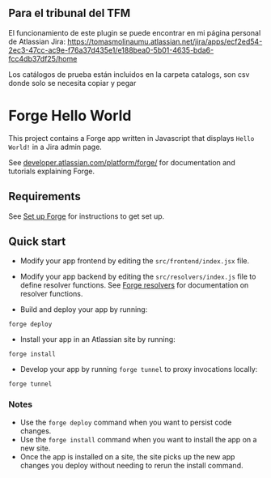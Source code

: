 
## Para el tribunal del TFM

El funcionamiento de este plugin se puede encontrar en mi página personal de Atlassian Jira: https://tomasmolinaumu.atlassian.net/jira/apps/ecf2ed54-2ec3-47cc-ac9e-f76a37d435e1/e188bea0-5b01-4635-bda6-fcc4db37df25/home

Los catálogos de prueba están incluidos en la carpeta catalogs, son csv donde solo se necesita copiar y pegar
# Forge Hello World

This project contains a Forge app written in Javascript that displays `Hello World!` in a Jira admin page. 

See [developer.atlassian.com/platform/forge/](https://developer.atlassian.com/platform/forge) for documentation and tutorials explaining Forge.

## Requirements

See [Set up Forge](https://developer.atlassian.com/platform/forge/set-up-forge/) for instructions to get set up.

## Quick start

- Modify your app frontend by editing the `src/frontend/index.jsx` file.

- Modify your app backend by editing the `src/resolvers/index.js` file to define resolver functions. See [Forge resolvers](https://developer.atlassian.com/platform/forge/runtime-reference/custom-ui-resolver/) for documentation on resolver functions.

- Build and deploy your app by running:
```
forge deploy
```

- Install your app in an Atlassian site by running:
```
forge install
```

- Develop your app by running `forge tunnel` to proxy invocations locally:
```
forge tunnel
```

### Notes
- Use the `forge deploy` command when you want to persist code changes.
- Use the `forge install` command when you want to install the app on a new site.
- Once the app is installed on a site, the site picks up the new app changes you deploy without needing to rerun the install command.

